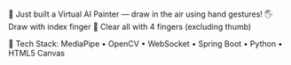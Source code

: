 🎨 Just built a Virtual AI Painter — draw in the air using hand gestures!
🖐️ Draw with index finger
 🙌 Clear all with 4 fingers (excluding thumb)

🔧 Tech Stack:
 MediaPipe • OpenCV • WebSocket • Spring Boot • Python • HTML5 Canvas
